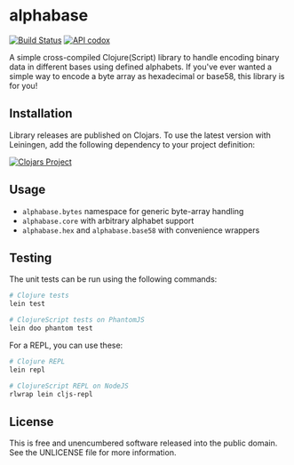 alphabase
=========

[![Build Status](https://travis-ci.org/greglook/alphabase.svg?branch=develop)](https://travis-ci.org/greglook/alphabase)
[![API codox](https://img.shields.io/badge/doc-API-blue.svg)](https://greglook.github.io/alphabase/api/)

A simple cross-compiled Clojure(Script) library to handle encoding binary data
in different bases using defined alphabets. If you've ever wanted a simple way
to encode a byte array as hexadecimal or base58, this library is for you!

## Installation

Library releases are published on Clojars. To use the latest version with
Leiningen, add the following dependency to your project definition:

[![Clojars Project](http://clojars.org/mvxcvi/alphabase/latest-version.svg)](http://clojars.org/mvxcvi/alphabase)

## Usage

- `alphabase.bytes` namespace for generic byte-array handling
- `alphabase.core` with arbitrary alphabet support
- `alphabase.hex` and `alphabase.base58` with convenience wrappers

## Testing

The unit tests can be run using the following commands:

```sh
# Clojure tests
lein test

# ClojureScript tests on PhantomJS
lein doo phantom test
```

For a REPL, you can use these:

```sh
# Clojure REPL
lein repl

# ClojureScript REPL on NodeJS
rlwrap lein cljs-repl
```

## License

This is free and unencumbered software released into the public domain.
See the UNLICENSE file for more information.
